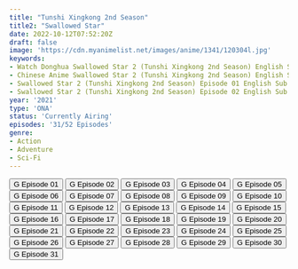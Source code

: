 ```yaml
---
title: "Tunshi Xingkong 2nd Season"
title2: "Swallowed Star"
date: 2022-10-12T07:52:20Z
draft: false
image: 'https://cdn.myanimelist.net/images/anime/1341/120304l.jpg'
keywords:
- Watch Donghua Swallowed Star 2 (Tunshi Xingkong 2nd Season) English Sub
- Chinese Anime Swallowed Star 2 (Tunshi Xingkong 2nd Season) English Sub
- Swallowed Star 2 (Tunshi Xingkong 2nd Season) Episode 01 English Sub
- Swallowed Star 2 (Tunshi Xingkong 2nd Season) Episode 02 English Sub
year: '2021'
type: 'ONA'
status: 'Currently Airing'
episodes: '31/52 Episodes'
genre:
- Action
- Adventure
- Sci-Fi
---
```


<div class="d-g gg-5 gtc-r ai-c">
<button onclick="window.open('?gog=tunshi-xingkong-2nd-season-episode-1','_blank')">G Episode 01</button>
<button onclick="window.open('?gog=tunshi-xingkong-2nd-season-episode-2','_blank')">G Episode 02</button>
<button onclick="window.open('?gog=tunshi-xingkong-2nd-season-episode-3','_blank')">G Episode 03</button>
<button onclick="window.open('?gog=tunshi-xingkong-2nd-season-episode-4','_blank')">G Episode 04</button>
<button onclick="window.open('?gog=tunshi-xingkong-2nd-season-episode-5','_blank')">G Episode 05</button>
<button onclick="window.open('?gog=tunshi-xingkong-2nd-season-episode-6','_blank')">G Episode 06</button>
<button onclick="window.open('?gog=tunshi-xingkong-2nd-season-episode-7','_blank')">G Episode 07</button>
<button onclick="window.open('?gog=tunshi-xingkong-2nd-season-episode-8','_blank')">G Episode 08</button>
<button onclick="window.open('?gog=tunshi-xingkong-2nd-season-episode-9','_blank')">G Episode 09</button>
<button onclick="window.open('?gog=tunshi-xingkong-2nd-season-episode-10','_blank')">G Episode 10</button>
<button onclick="window.open('?gog=tunshi-xingkong-2nd-season-episode-11','_blank')">G Episode 11</button>
<button onclick="window.open('?gog=tunshi-xingkong-2nd-season-episode-12','_blank')">G Episode 12</button>
<button onclick="window.open('?gog=tunshi-xingkong-2nd-season-episode-13','_blank')">G Episode 13</button>
<button onclick="window.open('?gog=tunshi-xingkong-2nd-season-episode-14','_blank')">G Episode 14</button>
<button onclick="window.open('?gog=tunshi-xingkong-2nd-season-episode-15','_blank')">G Episode 15</button>
<button onclick="window.open('?gog=tunshi-xingkong-2nd-season-episode-16','_blank')">G Episode 16</button>
<button onclick="window.open('?gog=tunshi-xingkong-2nd-season-episode-17','_blank')">G Episode 17</button>
<button onclick="window.open('?gog=tunshi-xingkong-2nd-season-episode-18','_blank')">G Episode 18</button>
<button onclick="window.open('?gog=tunshi-xingkong-2nd-season-episode-19','_blank')">G Episode 19</button>
<button onclick="window.open('?gog=tunshi-xingkong-2nd-season-episode-20','_blank')">G Episode 20</button>
<button onclick="window.open('?gog=tunshi-xingkong-2nd-season-episode-21','_blank')">G Episode 21</button>
<button onclick="window.open('?gog=tunshi-xingkong-2nd-season-episode-22','_blank')">G Episode 22</button>
<button onclick="window.open('?gog=tunshi-xingkong-2nd-season-episode-23','_blank')">G Episode 23</button>
<button onclick="window.open('?gog=tunshi-xingkong-2nd-season-episode-24','_blank')">G Episode 24</button>
<button onclick="window.open('?gog=tunshi-xingkong-2nd-season-episode-25','_blank')">G Episode 25</button>
<button onclick="window.open('?gog=tunshi-xingkong-2nd-season-episode-26','_blank')">G Episode 26</button>
<button onclick="window.open('?gog=tunshi-xingkong-2nd-season-episode-27','_blank')">G Episode 27</button>
<button onclick="window.open('?gog=tunshi-xingkong-2nd-season-episode-28','_blank')">G Episode 28</button>
<button onclick="window.open('?gog=tunshi-xingkong-2nd-season-episode-29','_blank')">G Episode 29</button>
<button onclick="window.open('?gog=tunshi-xingkong-2nd-season-episode-30','_blank')">G Episode 30</button>
<button onclick="window.open('?gog=tunshi-xingkong-2nd-season-episode-31','_blank')">G Episode 31</button>
</div>